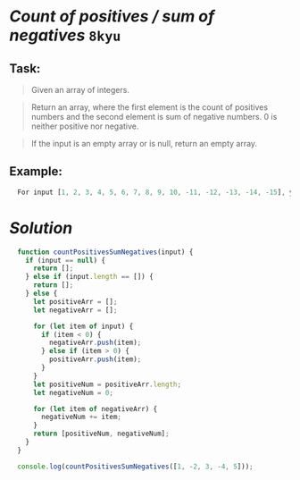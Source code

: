 # *Count of positives / sum of negatives* `8kyu`
## Task:

> Given an array of integers.

> Return an array, where the first element is the count of positives numbers and the second element is sum of negative numbers. 0 is neither positive nor negative.

> If the input is an empty array or is null, return an empty array. 

## Example:

``` js
  For input [1, 2, 3, 4, 5, 6, 7, 8, 9, 10, -11, -12, -13, -14, -15], you should return [10, -65].
```

# *Solution*

``` js
  function countPositivesSumNegatives(input) {
    if (input == null) {
      return [];
    } else if (input.length == []) {
      return [];
    } else {
      let positiveArr = [];
      let negativeArr = [];

      for (let item of input) {
        if (item < 0) {
          negativeArr.push(item);
        } else if (item > 0) {
          positiveArr.push(item);
        }
      }
      let positiveNum = positiveArr.length;
      let negativeNum = 0;

      for (let item of negativeArr) {
        negativeNum += item;
      }
      return [positiveNum, negativeNum];
    }
  }

  console.log(countPositivesSumNegatives([1, -2, 3, -4, 5]));
```

